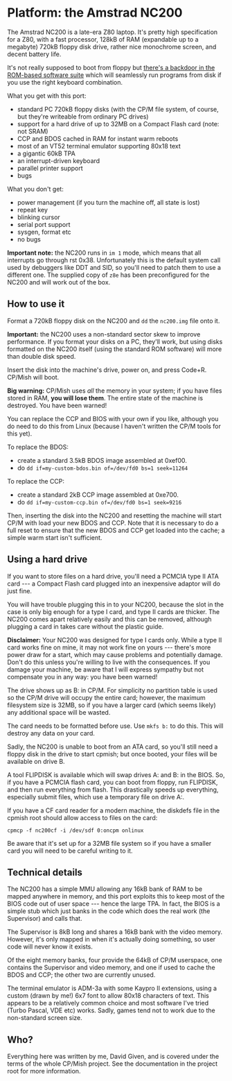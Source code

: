 Platform: the Amstrad NC200
===========================

The Amstrad NC200 is a late-era Z80 laptop. It's pretty high specification
for a Z80, with a fast processor, 128kB of RAM (expandable up to a megabyte)
720kB floppy disk drive, rather nice monochrome screen, and decent battery
life.

It's not really supposed to boot from floppy but [there's a backdoor in the
ROM-based software
suite](http://cowlark.com/2017-12-04-nc200-reverse-engineering) which will
seamlessly run programs from disk if you use the right keyboard combination.

What you get with this port:

- standard PC 720kB floppy disks (with the CP/M file system, of course, but
  they're writeable from ordinary PC drives)
- support for a hard drive of up to 32MB on a Compact Flash card (note: not
  SRAM)
- CCP and BDOS cached in RAM for instant warm reboots
- most of an VT52 terminal emulator supporting 80x18 text
- a gigantic 60kB TPA
- an interrupt-driven keyboard
- parallel printer support
- bugs

What you don't get:

- power management (if you turn the machine off, all state is lost)
- repeat key
- blinking cursor
- serial port support
- sysgen, format etc
- no bugs

**Important note:** the NC200 runs in `im 1` mode, which means that all
interrupts go through rst 0x38. Unfortunately this is the default system call
used by debuggers like DDT and SID, so you'll need to patch them to use a
different one. The supplied copy of `z8e` has been preconfigured for the NC200
and will work out of the box.


How to use it
-------------

Format a 720kB floppy disk on the NC200 and `dd` the `nc200.img` file onto it.

**Important:** the NC200 uses a non-standard sector skew to improve
performance. If you format your disks on a PC, they'll work, but using disks
formatted on the NC200 itself (using the standard ROM software) will more
than double disk speed.

Insert the disk into the machine's drive, power on, and press Code+R. CP/Mish
will boot.

**Big warning:** CP/Mish uses _all_ the memory in your system; if you have
files stored in RAM, **you will lose them**. The entire state of the machine
is destroyed. You have been warned!

You can replace the CCP and BIOS with your own if you like, although you do
need to do this from Linux (because I haven't written the CP/M tools for this
yet).

To replace the BDOS:

- create a standard 3.5kB BDOS image assembled at 0xef00.
- do `dd if=my-custom-bdos.bin of=/dev/fd0 bs=1 seek=11264`

To replace the CCP:

- create a standard 2kB CCP image assembled at 0xe700.
- do `dd if=my-custom-ccp.bin of=/dev/fd0 bs=1 seek=9216`

Then, inserting the disk into the NC200 and resetting the machine will start
CP/M with load your new BDOS and CCP. Note that it is necessary to do a full
reset to ensure that the new BDOS and CCP get loaded into the cache; a simple
warm start isn't sufficient.


Using a hard drive
------------------

If you want to store files on a hard drive, you'll need a PCMCIA type II ATA
card --- a Compact Flash card plugged into an inexpensive adaptor will do
just fine.

You will have trouble plugging this in to your NC200, because the slot in the
case is only big enough for a type I card, and type II cards are thicker. The
NC200 comes apart relatively easily and this can be removed, although
plugging a card in takes care without the plastic guide.

**Disclaimer:** Your NC200 was designed for type I cards only. While a type II
card works fine on mine, it may not work fine on yours --- there's more power
draw for a start, which may cause problems and potentially damage. Don't do
this unless you're willing to live with the consequences. If you damage your
machine, be aware that I will express sympathy but not compensate you in any
way: you have been warned!

The drive shows up as B: in CP/M. For simplicity no partition table is used
so the CP/M drive will occupy the entire card; however, the maximum
filesystem size is 32MB, so if you have a larger card (which seems likely)
any additional space will be wasted.

The card needs to be formatted before use. Use `mkfs b:` to do this. This
will destroy any data on your card.

Sadly, the NC200 is unable to boot from an ATA card, so you'll still need a
floppy disk in the drive to start cpmish; but once booted, your files will be
available on drive B.

A tool FLIPDISK is available which will swap drives A: and B: in the BIOS. So,
if you have a PCMCIA flash card, you can boot from floppy, run FLIPDISK, and
then run everything from flash. This drastically speeds up everything,
especially submit files, which use a temporary file on drive A:.

If you have a CF card reader for a modern machine, the diskdefs file in the
cpmish root should allow access to files on the card:

    cpmcp -f nc200cf -i /dev/sdf 0:oncpm onlinux

Be aware that it's set up for a 32MB file system so if you have a smaller card
you will need to be careful writing to it.


Technical details
-----------------

The NC200 has a simple MMU allowing any 16kB bank of RAM to be mapped
anywhere in memory, and this port exploits this to keep most of the BIOS code
out of user space --- hence the large TPA. In fact, the BIOS is a simple stub
which just banks in the code which does the real work (the Supervisor) and
calls that.

The Supervisor is 8kB long and shares a 16kB bank with the video memory.
However, it's only mapped in when it's actually doing something, so user code
will never know it exists.

Of the eight memory banks, four provide the 64kB of CP/M userspace, one
contains the Supervisor and video memory, and one if used to cache the BDOS and
CCP; the other two are currently unused.

The terminal emulator is ADM-3a with some Kaypro II extensions, using a
custom (drawn by me!) 6x7 font to allow 80x18 characters of text. This
appears to be a relatively common choice and most software I've tried (Turbo
Pascal, VDE etc) works. Sadly, games tend not to work due to the non-standard
screen size.


Who?
----

Everything here was written by me, David Given, and is covered under the
terms of the whole CP/Mish project. See the documentation in the project root
for more information.
